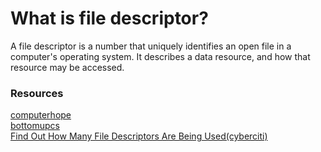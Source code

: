 # What is file descriptor?
A file descriptor is a number that uniquely identifies an open file in a computer's operating system. It describes a data resource, and how that resource may be accessed.



### Resources
[computerhope](https://www.computerhope.com/jargon/f/file-descriptor.htm)
<br />
[bottomupcs](https://www.bottomupcs.com/file_descriptors.xhtml)
<br />
[Find Out How Many File Descriptors Are Being Used(cyberciti)](https://www.cyberciti.biz/tips/linux-procfs-file-descriptors.html)
<br />

